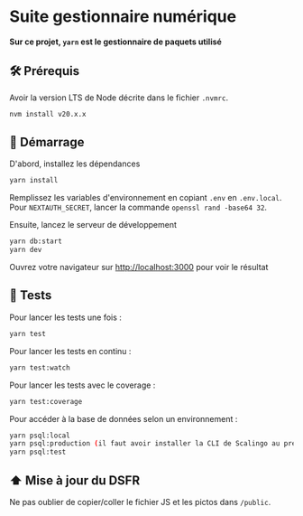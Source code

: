 # Suite gestionnaire numérique

**Sur ce projet, `yarn` est le gestionnaire de paquets utilisé**

## 🛠️ Prérequis

Avoir la version LTS de Node décrite dans le fichier `.nvmrc`.

```bash
nvm install v20.x.x
```

## 🚀 Démarrage

D'abord, installez les dépendances

```bash
yarn install
```

Remplissez les variables d'environnement en copiant `.env` en `.env.local`.
Pour `NEXTAUTH_SECRET`, lancer la commande `openssl rand -base64 32`.

Ensuite, lancez le serveur de développement

```bash
yarn db:start
yarn dev
```

Ouvrez votre navigateur sur [http://localhost:3000](http://localhost:3000) pour voir le résultat

## 🧪 Tests

Pour lancer les tests une fois :

```bash
yarn test
```

Pour lancer les tests en continu :

```bash
yarn test:watch
```

Pour lancer les tests avec le coverage :

```bash
yarn test:coverage
```

Pour accéder à la base de données selon un environnement :

```bash
yarn psql:local
yarn psql:production (il faut avoir installer la CLI de Scalingo au préalable)
yarn psql:test
```

## ⬆️ Mise à jour du DSFR

Ne pas oublier de copier/coller le fichier JS et les pictos dans `/public`.
